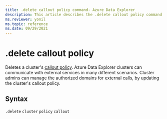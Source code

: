 ```yaml
---
title: .delete callout policy command- Azure Data Explorer
description: This article describes the .delete callout policy command in Azure Data Explorer.
ms.reviewer: yonil
ms.topic: reference
ms.date: 09/29/2021
---
```

# .delete callout policy

Deletes a cluster's [callout policy](calloutpolicy.md). Azure Data Explorer clusters can communicate with external services in many different scenarios. Cluster admins can manage the authorized domains for external calls, by updating the cluster's callout policy.

## Syntax

`.delete` `cluster` `policy` `callout` 

